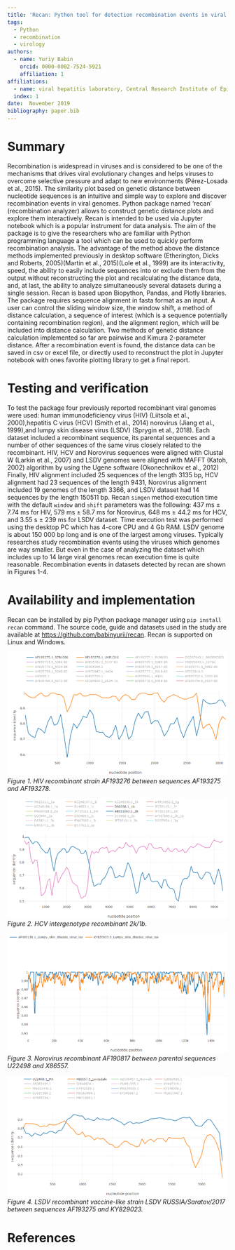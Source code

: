 ```yaml
---
title: 'Recan: Python tool for detection recombination events in viral genomes'
tags:
  - Python
  - recombination
  - virology
authors:
  - name: Yuriy Babin
    orcid: 0000-0002-7524-5921
    affiliation: 1
affiliations:
  - name: viral hepatitis laboratory, Central Research Institute of Epidemiology, Moscow, Russia
  index: 1
date:  November 2019
bibliography: paper.bib
---
```

# Summary

Recombination is widespread in viruses and is considered to  be one of the mechanisms that drives viral evolutionary changes and helps viruses to overcome selective pressure and adapt to new environments (Pérez-Losada et al., 2015).
The similarity plot based on genetic distance between nucleotide sequences is an intuitive and simple way to explore and discover recombination events in viral genomes. 
Python package named ‘recan’ (recombination analyzer) allows to construct genetic distance plots and explore them interactively.  Recan is intended to be used via Jupyter notebook which is a popular instrument for data analysis.
The aim of the package is to give the researchers who are familiar with Python programming language a tool which can be used to quickly perform recombination analysis.
The advantage of the method above the distance methods implemented previously  in desktop software (Etherington, Dicks and Roberts, 2005)(Martin et al., 2015)(Lole et al., 1999) are its interactivity, speed, the ability to easily include sequences into or exclude them from the output without reconstructing the plot and recalculating the distance data, and, at last, the ability to analyze simultaneously several datasets during a single session.
Recan is based upon Biopython, Pandas, and Plotly libraries. 
The package requires sequence alignment in fasta format as an input. A user can control the sliding window size, the window shift, a method of distance calculation, a sequence of interest (which is a sequence potentially containing recombination region), and the alignment region, which will be included into distance calculation. Two methods of genetic distance calculation implemented so far are pairwise and Kimura 2-parameter distance.  After a recombination event is found, the distance data can be saved in csv or excel  file, or directly used to reconstruct the plot in Jupyter notebook with ones favorite plotting library to get a final report.

# Testing and verification
To test the package four previously reported recombinant viral genomes were used: human immunodeficiency virus (HIV) (Liitsola et al., 2000),hepatitis C virus (HCV) (Smith et al., 2014) norovirus (Jiang et al., 1999),and lumpy skin disease virus (LSDV) (Sprygin et al., 2018).
Each dataset included a recombinant sequence, its parental sequences and a number of other sequences of the same virus closely related to the recombinant.
HIV, HCV and Norovirus sequences were aligned with Clustal W (Larkin et al., 2007) and LSDV genomes were aligned with MAFFT (Katoh, 2002) algorithm by using the Ugene software (Okonechnikov et al., 2012)
Finally, HIV alignment included 25 sequences of the length 3135 bp, HCV alignment had 23 sequences of the length 9431, Norovirus alignment included 19 genomes of the length 3366, and LSDV dataset had 14 sequences by the length 150511 bp. 
Recan `simgen` method execution time with the default  `window` and `shift` parameters was the following:  437 ms ± 7.74 ms for HIV, 579 ms ± 58.7 ms for Norovirus, 648 ms ± 44.2 ms for HCV, and 3.55 s ± 239 ms for LSDV dataset. Time execution test was performed using the desktop PC which has 4-core CPU and 4 Gb RAM. 
LSDV genome is about 150 000 bp long and is one of the largest among viruses. Typically researches study recombination events using the viruses which genomes are way smaller. But even in the case of analyzing the dataset which includes up to 14 large viral genomes recan execution time is quite reasonable.
Recombination events in datasets detected by recan are shown in Figures 1-4. 

# Availability and implementation
Recan can be installed by pip Python package manager using `pip install recan` command. The source code, guide and datasets used in the study are available at https://github.com/babinyurii/recan. Recan is supported on Linux and Windows.

![](pictures/hiv_rec_kal153.png)
_Figure 1. HIV recombinant strain AF193276 between sequences AF193275 and AF193278._

![](pictures/hcv_2k_1b_rec.png)
_Figure 2. HCV intergenotype recombinant 2k/1b._

![](pictures/lsdv_rec.png)
_Figure 3. Norovirus  recombinant AF190817 between parental sequences U22498 and X86557._

![](pictures/norovirus_rec.png)
_Figure 4. LSDV recombinant vaccine-like strain LSDV RUSSIA/Saratov/2017 between sequences AF193275 and KY829023._


# References
